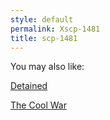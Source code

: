 ```yaml
---
style: default
permalink: Xscp-1481
title: scp-1481
---
```

You may also like:

[Detained](http://scp-wiki.net/detained)

[The Cool War](http://scp-wiki.net/the-cool-war-hub)
